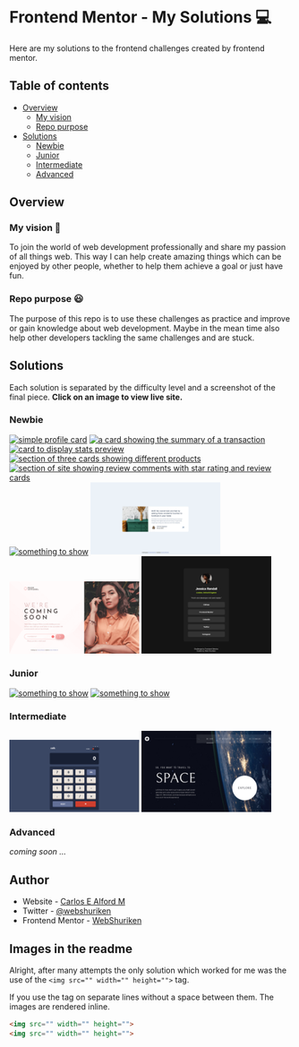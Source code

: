 # Frontend Mentor - My Solutions :computer:

Here are my solutions to the frontend challenges created by frontend mentor.

## Table of contents

- [Overview](#overview)
  - [My vision](#my-vision)
  - [Repo purpose](#repo-purpose)
- [Solutions](#solutions)
  - [Newbie](#newbie)
  - [Junior](#junior)
  - [Intermediate](#intermediate)
  - [Advanced](#advanced)

## Overview

### My vision :eyes:

To join the world of web development professionally and share my passion of
all things web. This way I can help create amazing things which can be enjoyed
by other people, whether to help them achieve a goal or just have fun.

### Repo purpose :smiley:

The purpose of this repo is to use these challenges as practice and improve or
gain knowledge about web development. Maybe in the mean time also help other
developers tackling the same challenges and are stuck.

## Solutions

Each solution is separated by the difficulty level and a screenshot of the
final piece. **Click on an image to view live site.**

### Newbie

[<img src="./profile-card-component/screenshot.png" width="232" alt="simple profile card">](https://webshuriken.github.io/frontend-mentor-my-solutions/profile-card-component/)
[<img src="./order-summary-component/screenshot.png" width="232" alt="a card showing the summary of a transaction">](https://webshuriken.github.io/frontend-mentor-my-solutions/order-summary-component/)
[<img src="./stats-preview-card/screenshot.png" width="232" alt="card to display stats preview">](https://webshuriken.github.io/frontend-mentor-my-solutions/stats-preview-card/)
[<img src="./3-column-preview-card/screenshot.png" width="232" alt="section of three cards showing different products">](https://webshuriken.github.io/frontend-mentor-my-solutions/3-column-preview-card/)
[<img src="./social-proof-section/screenshot.png" width="232" alt="section of site showing review comments with star rating and review cards">](https://webshuriken.github.io/frontend-mentor-my-solutions/social-proof-section/)
[<img src="./four-card-feature/screenshot.png" width="232" alt="something to show">](https://webshuriken.github.io/frontend-mentor-my-solutions/four-card-feature/)
[<img src="./article-preview-component/screenshot.png" width="232" alt="section that shows four cards with solution ideas">](https://webshuriken.github.io/frontend-mentor-my-solutions/article-preview-component/)
[<img src="./base-apparel-coming-soon-master/screenshot.png" width="232" alt="card with image to the left and content on the right">](https://webshuriken.github.io/frontend-mentor-my-solutions/base-apparel-coming-soon-master/)
[<img src="./social-links-profile/screenshot.png" width="232" alt="social links card with profile image at the top and link buttons at the bottom">](https://webshuriken.github.io/frontend-mentor-my-solutions/tree/main/social-links-profile)

### Junior

[<img src="./tip-calculator/screenshot.png" width="232" alt="something to show">](https://webshuriken.github.io/frontend-mentor-my-solutions/tip-calculator/)
[<img src="./time-tracking-dashboard/screenshot.png" width="232" alt="something to show">](https://webshuriken.github.io/frontend-mentor-my-solutions/time-tracking-dashboard/dist/)

### Intermediate

[<img src="./calculator-app/screenshot.png" width="232" alt="calculator app screenshot">](https://webshuriken.github.io/frontend-mentor-my-solutions/calculator-app/)
[<img src="https://github.com/webshuriken/space-tourism-website/blob/main/screenshot.png" width="232" alt="space tourism screenshot">](https://webshuriken.github.io/space-tourism-website/)

### Advanced

_coming soon ..._

## Author

- Website - [Carlos E Alford M](https://carlosealford.com)
- Twitter - [@webshuriken](https://www.twitter.com/webshuriken)
- Frontend Mentor - [WebShuriken](https://www.frontendmentor.io/profile/WebShuriken)

## Images in the readme

Alright, after many attempts the only solution which worked for me was
the use of the `<img src="" width="" height="">` tag.

If you use the tag on separate lines without a space between them. The images
are rendered inline.

```html
<img src="" width="" height="">
<img src="" width="" height="">
```
